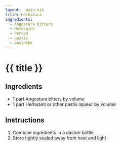 ```yaml
---
layout: _main.njk
title: Herbstura
ingredients:
  - Angostura bitters
  - Herbsaint
  - Pernod
  - pastis
  - absinthe
---
```


<!-- markdownlint-disable MD025 -->
# {{ title }}
<!-- markdownlint-disable MD025 -->

## Ingredients

* 1 part Angostura bitters by volume
* 1 part Herbsaint or other pastis liqueur by volume

## Instructions

1. Combine ingredients in a dasher bottle
2. Store tightly sealed away from heat and light
